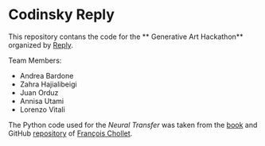 # Codinsky Reply

This repository contans the code for the ** Generative Art Hackathon** organized by [Reply](https://www.reply.com/en/). 

Team Members: 

- Andrea Bardone
- Zahra Hajialibeigi
- Juan Orduz
- Annisa Utami
- Lorenzo Vitali

The Python code used for the *Neural Transfer* was taken from the [book](https://www.manning.com/books/deep-learning-with-python) and GitHub [repository](https://github.com/fchollet/deep-learning-with-python-notebooks/blob/master/8.3-neural-style-transfer.ipynb) of [François Chollet](https://github.com/fchollet).
